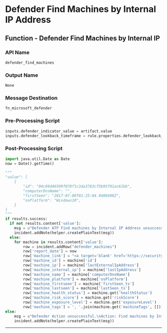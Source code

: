 <!--
    DO NOT MANUALLY EDIT THIS FILE
    THIS FILE IS AUTOMATICALLY GENERATED WITH resilient-sdk codegen
-->

# Defender Find Machines by Internal IP Address

## Function - Defender Find Machines by Internal IP

### API Name
`defender_find_machines`

### Output Name
`None`

### Message Destination
`fn_microsoft_defender`

### Pre-Processing Script
```python
inputs.defender_indicator_value = artifact.value
inputs.defender_lookback_timeframe = rule.properties.defender_lookback_timeframe
```

### Post-Processing Script
```python
import java.util.Date as Date
now = Date().getTime()

"""
"value": [
    {
        "id": "04c99d46599f078f1c3da3783cf5b95f01ac61bb",
        "computerDnsName": "",
        "firstSeen": "2017-07-06T01:25:04.9480498Z",
        "osPlatform": "Windows10",
    }
]
"""
if results.success:
  if not results.content['value']:
    msg = u"Defender ATP Find machines by Internal IP Address unsuccessful.\nNothing found for {}".format(artifact.value)
    incident.addNote(helper.createPlainText(msg))
  else:
    for machine in results.content['value']:
        row = incident.addRow("defender_machines")
        row['report_date'] = now
        row['machine_link'] = "<a target='blank' href='https://security.microsoft.com/machines/{}/overview'>Machine</a>".format(machine['mdatpDeviceId'])
        row['machine_id'] = machine['id']
        row['machine_ip'] = machine['lastExternalIpAddress']
        row['machine_internal_ip'] = machine['lastIpAddress']
        row['machine_name'] = machine['computerDnsName']
        row['machine_platform'] = machine['osPlatform']
        row['machine_firstseen'] = machine['firstSeen_ts']
        row['machine_lastseen'] = machine['lastSeen_ts']
        row['machine_health_status'] = machine.get('healthStatus')
        row['machine_risk_score'] = machine.get('riskScore')
        row['machine_exposure_level'] = machine.get('exposureLevel')
        row['machine_tags'] = ', '.join(machine.get('machineTags', []))
else:
    msg = u"Defender Action unsuccessful.\nAction: Find machines by Internal IP Address\nReason: {}".format(results.reason)
    incident.addNote(helper.createPlainText(msg))
```

---

